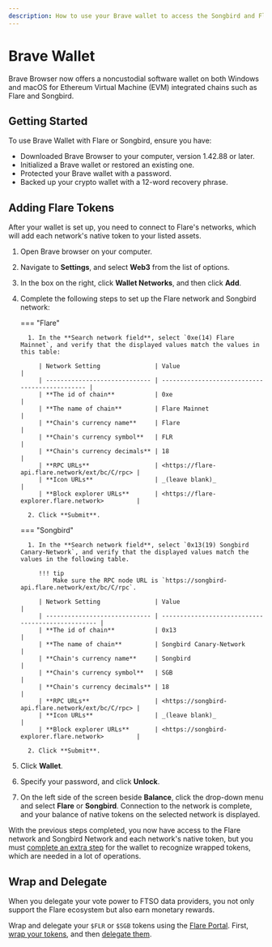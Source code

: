 ```yaml
---
description: How to use your Brave wallet to access the Songbird and Flare networks
---
```


# Brave Wallet

Brave Browser now offers a noncustodial software wallet on both Windows and macOS for Ethereum Virtual Machine (EVM) integrated chains such as Flare and Songbird.

## Getting Started

To use Brave Wallet with Flare or Songbird, ensure you have:

* Downloaded Brave Browser to your computer, version 1.42.88 or later.
* Initialized a Brave wallet or restored an existing one.
* Protected your Brave wallet with a password.
* Backed up your crypto wallet with a 12-word recovery phrase.

## Adding Flare Tokens

After your wallet is set up, you need to connect to Flare's networks, which will add each network's native token to your listed assets.

1. Open Brave browser on your computer.
2. Navigate to **Settings**, and select **Web3** from the list of options.
3. In the box on the right, click **Wallet Networks**, and then click **Add**.
4. Complete the following steps to set up the Flare network and Songbird network:

    === "Flare"

         1. In the **Search network field**, select `0xe(14) Flare Mainnet`, and verify that the displayed values match the values in this table:

            | Network Setting               | Value                                          |
            | ----------------------------- | ---------------------------------------------- |
            | **The id of chain**           | 0xe                                            |
            | **The name of chain**         | Flare Mainnet                                  |
            | **Chain's currency name**     | Flare                                          |
            | **Chain's currency symbol**   | FLR                                            |
            | **Chain's currency decimals** | 18                                             |
            | **RPC URLs**                  | <https://flare-api.flare.network/ext/bc/C/rpc> |
            | **Icon URLs**                 | _(leave blank)_                                |
            | **Block explorer URLs**       | <https://flare-explorer.flare.network>         |

         2. Click **Submit**.

    === "Songbird"

         1. In the **Search network field**, select `0x13(19) Songbird Canary-Network`, and verify that the displayed values match the values in the following table.

            !!! tip
                Make sure the RPC node URL is `https://songbird-api.flare.network/ext/bc/C/rpc`.

            | Network Setting               | Value                                             |
            | ----------------------------- | ------------------------------------------------- |
            | **The id of chain**           | 0x13                                              |
            | **The name of chain**         | Songbird Canary-Network                           |
            | **Chain's currency name**     | Songbird                                          |
            | **Chain's currency symbol**   | SGB                                               |
            | **Chain's currency decimals** | 18                                                |
            | **RPC URLs**                  | <https://songbird-api.flare.network/ext/bc/C/rpc> |
            | **Icon URLs**                 | _(leave blank)_                                   |
            | **Block explorer URLs**       | <https://songbird-explorer.flare.network>         |

         2. Click **Submit**.

5. Click **Wallet**.
6. Specify your password, and click **Unlock**.
7. On the left side of the screen beside **Balance**, click the drop-down menu and select **Flare** or **Songbird**.
   Connection to the network is complete, and your balance of native tokens on the selected network is displayed.

With the previous steps completed, you now have access to the Flare network and Songbird Network and each network's native token, but you must [complete an extra step](./../wrapping-tokens.md#automatically) for the wallet to recognize wrapped tokens, which are needed in a lot of operations.

## Wrap and Delegate

When you delegate your vote power to FTSO data providers, you not only support the Flare ecosystem but also earn monetary rewards.

Wrap and delegate your `$FLR` or `$SGB` tokens using the [Flare Portal](https://portal.flare.network/). First, [wrap your tokens](../wrapping-tokens.md), and then [delegate them](../delegation/managing-delegations.md#delegating-your-vote-power).
